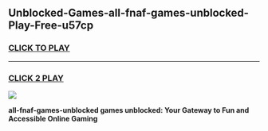 
## Unblocked-Games-all-fnaf-games-unblocked-Play-Free-u57cp
<h3>
<a href="https://premium76.site?title=all-fnaf-games-unblocked&ref=21A">CLICK TO PLAY</a></h3>
<hr>

<h3>
<a href="https://premium76.site?title=all-fnaf-games-unblocked&ref=21A">CLICK 2 PLAY</a>
  
</h3>

<a href="https://premium76.site?title=all-fnaf-games-unblocked&ref=21A"><img src="https://clearcache.store/games.png"></a>


**all-fnaf-games-unblocked games unblocked: Your Gateway to Fun and Accessible Online Gaming**
